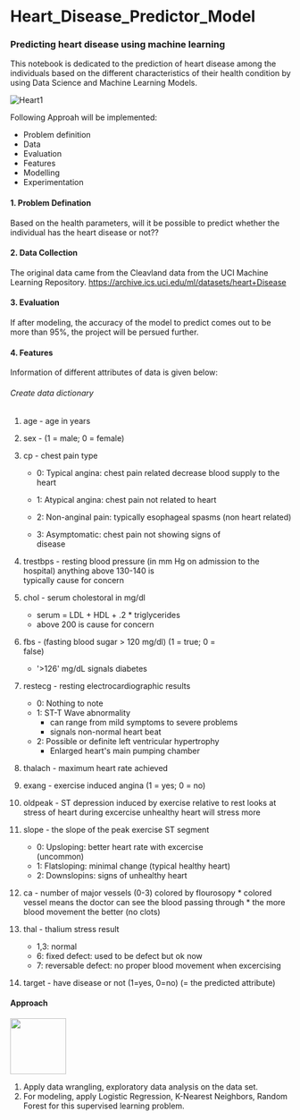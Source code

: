 # Heart_Disease_Predictor_Model

### Predicting heart disease using machine learning
This notebook is dedicated to the prediction of heart disease among the individuals based on the different characteristics 
of their health condition by using Data Science and Machine Learning Models.

![Heart1](https://user-images.githubusercontent.com/65918602/113466779-5ca88b00-940c-11eb-9b0e-7580cb302b8a.jpg)

Following Approah will be implemented:

* Problem definition
* Data
* Evaluation
* Features
* Modelling
* Experimentation

#### 1. Problem Defination
Based on the health parameters, will it be possible to predict whether the individual has the heart disease or not??

#### 2. Data Collection
The original data came from the Cleavland data from the UCI Machine Learning Repository. https://archive.ics.uci.edu/ml/datasets/heart+Disease

#### 3. Evaluation
If after modeling, the accuracy of the model to predict comes out to be more than 95%, the project will be persued further.

#### 4. Features
Information of different attributes of data is given below:

###### Create data dictionary

1. age - age in years
2. sex - (1 = male; 0 = female)
3. cp - chest pain type

   * 0: Typical angina: chest pain related decrease blood supply to the heart

   * 1: Atypical angina: chest pain not related to heart
   
   * 2: Non-anginal pain: typically esophageal spasms (non 
        heart related)
   * 3: Asymptomatic: chest pain not showing signs of   
        disease
4. trestbps - resting blood pressure (in mm Hg on admission 
             to the hospital) anything above 130-140 is  
             typically cause for    concern

5. chol - serum cholestoral in mg/dl
   * serum = LDL + HDL + .2 * triglycerides
   * above 200 is cause for concern

6. fbs - (fasting blood sugar > 120 mg/dl) (1 = true; 0 =   
   false)
   * '>126' mg/dL signals diabetes

7. restecg - resting electrocardiographic results
   * 0: Nothing to note
   * 1: ST-T Wave abnormality
       * can range from mild symptoms to severe problems
       * signals non-normal heart beat
    * 2: Possible or definite left ventricular hypertrophy
        * Enlarged heart's main pumping chamber

8. thalach - maximum heart rate achieved

9. exang - exercise induced angina (1 = yes; 0 = no)

10. oldpeak - ST depression induced by exercise relative to 
             rest looks at stress of heart during excercise unhealthy heart will stress more

11. slope - the slope of the peak exercise ST segment
    * 0: Upsloping: better heart rate with excercise  
       (uncommon)
    * 1: Flatsloping: minimal change (typical healthy heart)
    * 2: Downslopins: signs of unhealthy heart

12. ca - number of major vessels (0-3) colored by flourosopy
        * colored vessel means the doctor can see the blood 
          passing through
        * the more blood movement the better (no clots)

13. thal - thalium stress result
      * 1,3: normal
      * 6: fixed defect: used to be defect but ok now
      * 7: reversable defect: no proper blood movement when 
           excercising

14. target - have disease or not (1=yes, 0=no) (= the 
             predicted attribute)
             


#### Approach
<img src=![Hearttech](https://user-images.githubusercontent.com/65918602/113466784-603c1200-940c-11eb-8fd3-45dc8836f7c0.jpg) width = '100'>


1. Apply data wrangling, exploratory data analysis on the data set.
2. For modeling, apply Logistic Regression, K-Nearest Neighbors, Random Forest for this supervised learning problem.
